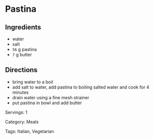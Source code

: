 # Pastina

## Ingredients

- water
- salt
- `56` g pastina
- `7` g butter

## Directions

- bring water to a boil
- add salt to water, add pastina to boiling salted water and cook for 4 minutes
- drain water using a fine mesh strainer
- put pastina in bowl and add butter

Servings: 1

Category: Meals

Tags: Italian, Vegetarian

